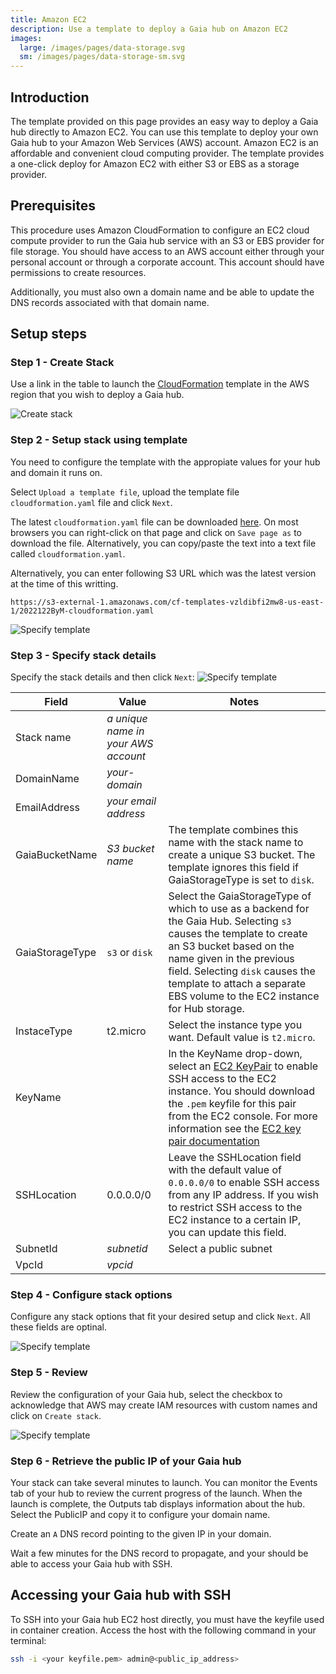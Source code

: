 ```yaml
---
title: Amazon EC2
description: Use a template to deploy a Gaia hub on Amazon EC2
images:
  large: /images/pages/data-storage.svg
  sm: /images/pages/data-storage-sm.svg
---
```


## Introduction

The template provided on this page provides an easy way to deploy a Gaia hub directly to Amazon EC2. You can use this template to deploy your own Gaia hub to your Amazon Web Services (AWS) account. Amazon EC2 is an affordable and convenient cloud computing provider. The template provides a one-click deploy for Amazon EC2 with either S3 or EBS as a storage provider.

## Prerequisites

This procedure uses Amazon CloudFormation to configure an EC2 cloud compute provider to run the Gaia hub service with an S3 or EBS provider for file storage. You should have access to an AWS account either through your personal account or through a corporate account. This account should have permissions to create resources.

Additionally, you must also own a domain name and be able to update the DNS records associated with that domain name.

## Setup steps

### Step 1 - Create Stack

Use a link in the table to launch the [CloudFormation](https://console.aws.amazon.com/cloudformation/) template in the AWS region that you wish to deploy a Gaia hub.

![Create stack](/images/cloudformation-create-stack.png)

### Step 2 - Setup stack using template

You need to configure the template with the appropiate values for your hub and domain it runs on.

Select `Upload a template file`, upload the template file `cloudformation.yaml` file and click `Next`.

The latest `cloudformation.yaml` file can be downloaded [here](https://raw.githubusercontent.com/stacks-network/gaia/master/deploy/cloudformation.yaml). On most browsers you can right-click on that page and click on `Save page as` to download the file. Alternatively, you can copy/paste the text into a text file called `cloudformation.yaml`.

Alternatively, you can enter following S3 URL which was the latest version at the time of this writting.

```
https://s3-external-1.amazonaws.com/cf-templates-vzldibfi2mw8-us-east-1/2022122ByM-cloudformation.yaml
```

![Specify template](/images/cloudformation-specify-template.png)

### Step 3 - Specify stack details

Specify the stack details and then click `Next`:
![Specify template](/images/cloudformation-specify-stack-details.png)

| Field           | Value                               | Notes                                                                                                                                                                                                                                                                                                                                                                                            |
| --------------- | ----------------------------------- | ------------------------------------------------------------------------------------------------------------------------------------------------------------------------------------------------------------------------------------------------------------------------------------------------------------------------------------------------------------------------------------------------ |
| Stack name      | _a unique name in your AWS account_ |
| DomainName      | _your-domain_                       |
| EmailAddress    | _your email address_                |
| GaiaBucketName  | _S3 bucket name_                    | The template combines this name with the stack name to create a unique S3 bucket. The template ignores this field if GaiaStorageType is set to `disk`.                                                                                                                                                                                                                                           |
| GaiaStorageType | `s3` or `disk`                      | Select the GaiaStorageType of which to use as a backend for the Gaia Hub. Selecting `s3` causes the template to create an S3 bucket based on the name given in the previous field. Selecting `disk` causes the template to attach a separate EBS volume to the EC2 instance for Hub storage.                                                                                                     |
| InstaceType     | t2.micro                            | Select the instance type you want. Default value is `t2.micro`.                                                                                                                                                                                                                                                                                                                                  |
| KeyName         |                                     | In the KeyName drop-down, select an [EC2 KeyPair](https://console.aws.amazon.com/ec2/v2/home?region=us-east-1#KeyPairs:) to enable SSH access to the EC2 instance. You should download the `.pem` keyfile for this pair from the EC2 console. For more information see the [EC2 key pair documentation](https://docs.aws.amazon.com/AWSEC2/latest/UserGuide/ec2-key-pairs.html#prepare-key-pair) |
| SSHLocation     | 0.0.0.0/0                           | Leave the SSHLocation field with the default value of `0.0.0.0/0` to enable SSH access from any IP address. If you wish to restrict SSH access to the EC2 instance to a certain IP, you can update this field.                                                                                                                                                                                   |
| SubnetId        | _subnetid_                          | Select a public subnet                                                                                                                                                                                                                                                                                                                                                                           |
| VpcId           | _vpcid_                             |

### Step 4 - Configure stack options

Configure any stack options that fit your desired setup and click `Next`. All these fields are optinal.

![Specify template](/images/cloudformation-stack-options.png)

### Step 5 - Review

Review the configuration of your Gaia hub, select the checkbox to acknowledge that AWS may create IAM resources with custom names and click on `Create stack`.

![Specify template](/images/cloudformation-iam-resources.png)

### Step 6 - Retrieve the public IP of your Gaia hub

Your stack can take several minutes to launch. You can monitor the Events tab of your hub to review the current progress of the launch. When the launch is complete, the Outputs tab displays information about the hub. Select the PublicIP and copy it to configure your domain name.

Create an `A` DNS record pointing to the given IP in your domain.

Wait a few minutes for the DNS record to propagate, and your should be able to access your Gaia hub with SSH.

## Accessing your Gaia hub with SSH

To SSH into your Gaia hub EC2 host directly, you must have the keyfile used in container creation. Access the host with the following command in your terminal:

```bash
ssh -i <your keyfile.pem> admin@<public_ip_address>
```
